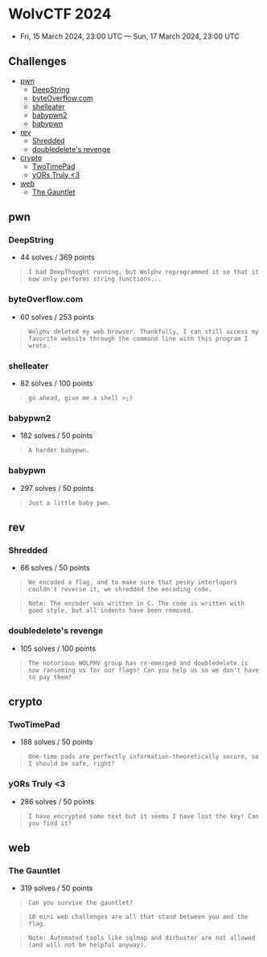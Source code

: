 # WolvCTF 2024

- Fri, 15 March 2024, 23:00 UTC — Sun, 17 March 2024, 23:00 UTC

## Challenges

- [pwn](#pwn)
    - [DeepString](#deepstring)
    - [byteOverflow.com](#byteoverflowcom)
    - [shelleater](#shelleater)
    - [babypwn2](#babypwn2)
    - [babypwn](#babypwnn)
- [rev](#rev)
    - [Shredded](#shredded)
    - [doubledelete's revenge](#doubledeletes-revenge)
- [crypto](#crypto)
    - [TwoTimePad](#twotimepad)
    - [yORs Truly <3](#yors-truly-3)
- [web](#web)
    - [The Gauntlet](#the-gauntlet)

## pwn

### DeepString

- 44 solves / 369 points

> ``` I had DeepThought running, but Wolphv reprogrammed it so that it now only performs string functions... ```

### byteOverflow.com

- 60 solves / 253 points

> ``` Wolphv deleted my web browser. Thankfully, I can still access my favorite website through the command line with this program I wrote. ```

### shelleater

- 82 solves / 100 points

> ``` go ahead, give me a shell >;) ```

### babypwn2

- 182 solves / 50 points

> ``` A harder babypwn. ```

### babypwn

- 297 solves / 50 points

> ``` Just a little baby pwn. ```

## rev

### Shredded

- 66 solves / 50 points

> ``` We encoded a flag, and to make sure that pesky interlopers couldn't reverse it, we shredded the encoding code. ```

> ``` Note: The encoder was written in C. The code is written with good style, but all indents have been removed. ```

### doubledelete's revenge

- 105 solves / 100 points

> ``` The notorious WOLPHV group has re-emerged and doubledelete is now ransoming us for our flags! Can you help us so we don't have to pay them? ```

## crypto

### TwoTimePad

- 188 solves / 50 points

> ``` One-time pads are perfectly information-theoretically secure, so I should be safe, right? ```

### yORs Truly <3

- 286 solves / 50 points

> ``` I have encrypted some text but it seems I have lost the key! Can you find it? ```

## web

### The Gauntlet

- 319 solves / 50 points

> ``` Can you survive the gauntlet? ```

> ``` 10 mini web challenges are all that stand between you and the flag. ```

> ``` Note: Automated tools like sqlmap and dirbuster are not allowed (and will not be helpful anyway). ```